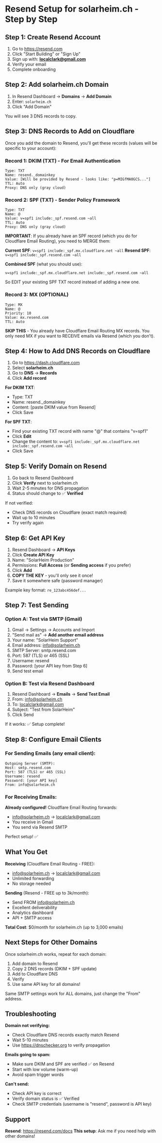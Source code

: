 # Resend Setup for solarheim.ch - Step by Step

## Step 1: Create Resend Account

1. Go to https://resend.com
2. Click "Start Building" or "Sign Up"
3. Sign up with: **localclark@gmail.com**
4. Verify your email
5. Complete onboarding

## Step 2: Add solarheim.ch Domain

1. In Resend Dashboard → **Domains** → **Add Domain**
2. Enter: `solarheim.ch`
3. Click "Add Domain"

You will see 3 DNS records to copy.

## Step 3: DNS Records to Add on Cloudflare

Once you add the domain to Resend, you'll get these records (values will be specific to your account):

### Record 1: DKIM (TXT) - For Email Authentication
```
Type: TXT
Name: resend._domainkey
Value: [Will be provided by Resend - looks like: "p=MIGfMA0GCS..."]
TTL: Auto
Proxy: DNS only (gray cloud)
```

### Record 2: SPF (TXT) - Sender Policy Framework
```
Type: TXT
Name: @
Value: v=spf1 include:_spf.resend.com ~all
TTL: Auto
Proxy: DNS only (gray cloud)
```

**IMPORTANT**: If you already have an SPF record (which you do for Cloudflare Email Routing), you need to MERGE them:

**Current SPF**: `v=spf1 include:_spf.mx.cloudflare.net ~all`
**Resend SPF**: `v=spf1 include:_spf.resend.com ~all`

**Combined SPF** (what you should use):
```
v=spf1 include:_spf.mx.cloudflare.net include:_spf.resend.com ~all
```

So EDIT your existing SPF TXT record instead of adding a new one.

### Record 3: MX (OPTIONAL)
```
Type: MX
Name: @
Priority: 10
Value: mx.resend.com
TTL: Auto
```

**SKIP THIS** - You already have Cloudflare Email Routing MX records. You only need MX if you want to RECEIVE emails via Resend (which you don't).

## Step 4: How to Add DNS Records on Cloudflare

1. Go to https://dash.cloudflare.com
2. Select **solarheim.ch**
3. Go to **DNS** → **Records**
4. Click **Add record**

**For DKIM TXT**:
- Type: TXT
- Name: resend._domainkey
- Content: [paste DKIM value from Resend]
- Click Save

**For SPF TXT**:
- Find your existing TXT record with name "@" that contains "v=spf1"
- Click **Edit**
- Change the content to: `v=spf1 include:_spf.mx.cloudflare.net include:_spf.resend.com ~all`
- Click Save

## Step 5: Verify Domain on Resend

1. Go back to Resend Dashboard
2. Click **Verify** next to solarheim.ch
3. Wait 2-5 minutes for DNS propagation
4. Status should change to ✅ **Verified**

If not verified:
- Check DNS records on Cloudflare (exact match required)
- Wait up to 10 minutes
- Try verify again

## Step 6: Get API Key

1. Resend Dashboard → **API Keys**
2. Click **Create API Key**
3. Name: "SolarHeim Production"
4. Permissions: **Full Access** (or **Sending access** if you prefer)
5. Click **Add**
6. **COPY THE KEY** - you'll only see it once!
7. Save it somewhere safe (password manager)

Example key format: `re_123abc456def...`

## Step 7: Test Sending

### Option A: Test via SMTP (Gmail)

1. Gmail → Settings → Accounts and Import
2. "Send mail as" → **Add another email address**
3. Your name: "SolarHeim Support"
4. Email address: info@solarheim.ch
5. SMTP Server: smtp.resend.com
6. Port: 587 (TLS) or 465 (SSL)
7. Username: resend
8. Password: [your API key from Step 6]
9. Send test email

### Option B: Test via Resend Dashboard

1. Resend Dashboard → **Emails** → **Send Test Email**
2. From: info@solarheim.ch
3. To: localclark@gmail.com
4. Subject: "Test from SolarHeim"
5. Click Send

If it works: ✅ Setup complete!

## Step 8: Configure Email Clients

### For Sending Emails (any email client):

```
Outgoing Server (SMTP):
Host: smtp.resend.com
Port: 587 (TLS) or 465 (SSL)
Username: resend
Password: [your API key]
From: info@solarheim.ch
```

### For Receiving Emails:

**Already configured!** Cloudflare Email Routing forwards:
- info@solarheim.ch → localclark@gmail.com
- You receive in Gmail
- You send via Resend SMTP

Perfect setup! ✅

## What You Get

**Receiving** (Cloudflare Email Routing - FREE):
- info@solarheim.ch → localclark@gmail.com
- Unlimited forwarding
- No storage needed

**Sending** (Resend - FREE up to 3k/month):
- Send FROM info@solarheim.ch
- Excellent deliverability
- Analytics dashboard
- API + SMTP access

**Total Cost**: $0/month for solarheim.ch (up to 3,000 emails)

## Next Steps for Other Domains

Once solarheim.ch works, repeat for each domain:
1. Add domain to Resend
2. Copy 2 DNS records (DKIM + SPF update)
3. Add to Cloudflare DNS
4. Verify
5. Use same API key for all domains!

Same SMTP settings work for ALL domains, just change the "From" address.

## Troubleshooting

**Domain not verifying:**
- Check Cloudflare DNS records exactly match Resend
- Wait 5-10 minutes
- Use https://dnschecker.org to verify propagation

**Emails going to spam:**
- Make sure DKIM and SPF are verified ✅ on Resend
- Start with low volume (warm-up)
- Avoid spam trigger words

**Can't send:**
- Check API key is correct
- Verify domain status is ✅ Verified
- Check SMTP credentials (username is "resend", password is API key)

## Support

**Resend**: https://resend.com/docs
**This setup**: Ask me if you need help with other domains!
